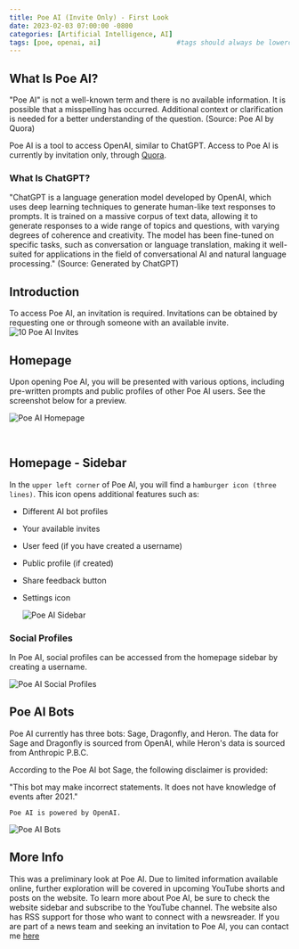 ```yaml
---
title: Poe AI (Invite Only) - First Look
date: 2023-02-03 07:00:00 -0800
categories: [Artificial Intelligence, AI]
tags: [poe, openai, ai]                   #tags should always be lowercase
---
```


## What Is Poe AI?

"Poe AI" is not a well-known term and there is no available information. It is possible that a misspelling has occurred. Additional context or clarification is needed for a better understanding of the question. (Source: Poe AI by Quora)

Poe AI is a tool to access OpenAI, similar to ChatGPT. Access to Poe AI is currently by invitation only, through [Quora](https://www.quora.com/).

### What Is ChatGPT?
"ChatGPT is a language generation model developed by OpenAI, which uses deep learning techniques to generate human-like text responses to prompts. It is trained on a massive corpus of text data, allowing it to generate responses to a wide range of topics and questions, with varying degrees of coherence and creativity. The model has been fine-tuned on specific tasks, such as conversation or language translation, making it well-suited for applications in the field of conversational AI and natural language processing." (Source: Generated by ChatGPT)

## Introduction
To access Poe AI, an invitation is required. Invitations can be obtained by requesting one or through someone with an available invite. 
    ![10 Poe AI Invites](/assets/img/poe%20ai/10%20invites.png)

## Homepage
Upon opening Poe AI, you will be presented with various options, including pre-written prompts and public profiles of other Poe AI users. See the screenshot below for a preview.

![Poe AI Homepage](/assets/img/poe%20ai/homepage.jpeg)

<br>

## Homepage - Sidebar

In the `upper left corner` of Poe AI, you will find a `hamburger icon (three lines)`. This icon opens additional features such as:

- Different AI bot profiles
- Your available invites
- User feed (if you have created a username)
- Public profile (if created)
- Share feedback button
- Settings icon

    ![Poe AI Sidebar](/assets/img/poe%20ai/left%20sidebar.png)

### Social Profiles 
In Poe AI, social profiles can be accessed from the homepage sidebar by creating a username.

![Poe AI Social Profiles](/assets/img/poe%20ai/username.png)

## Poe AI Bots
Poe AI currently has three bots: Sage, Dragonfly, and Heron. The data for Sage and Dragonfly is sourced from OpenAI, while Heron's data is sourced from Anthropic P.B.C.

According to the Poe AI bot Sage, the following disclaimer is provided:

"This bot may make incorrect statements. It does not have knowledge of events after 2021."

`Poe AI is powered by OpenAI.`

![Poe AI Bots](/assets/img/poe%20ai/sage%20profile.jpeg)

## More Info

This was a preliminary look at Poe AI. Due to limited information available online, further exploration will be covered in upcoming YouTube shorts and posts on the website. To learn more about Poe AI, be sure to check the website sidebar and subscribe to the YouTube channel. The website also has RSS support for those who want to connect with a newsreader. If you are part of a news team and seeking an invitation to Poe AI, you can contact me [here](https://simplex.chat/contact#/?v=1-2&smp=smp%3A%2F%2F0YuTwO05YJWS8rkjn9eLJDjQhFKvIYd8d4xG8X1blIU%3D%40smp8.simplex.im%2F4dgDprEeyoZrmJCgU2GBv7zIIvjSg4Qt%23%2F%3Fv%3D1-2%26dh%3DMCowBQYDK2VuAyEAxLm3lJtPPwoIE3e-4eS2348cbjMIaVqEqVLDUDz0NDc%253D%26srv%3Dbeccx4yfxxbvyhqypaavemqurytl6hozr47wfc7uuecacjqdvwpw2xid.onion)